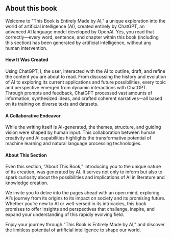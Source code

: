 ## About this book

Welcome to "This Book is Entirely Made by AI," a unique exploration into the world of artificial intelligence (AI), created entirely by ChatGPT, an advanced AI language model developed by OpenAI. Yes, you read that correctly—every word, sentence, and chapter within this book (including this section) has been generated by artificial intelligence, without any human intervention.

#### How It Was Created

Using ChatGPT, I, the user, interacted with the AI to outline, draft, and refine the content you are about to read. From discussing the history and evolution of AI to exploring its current applications and future possibilities, every topic and perspective emerged from dynamic interactions with ChatGPT. Through prompts and feedback, ChatGPT processed vast amounts of information, synthesized ideas, and crafted coherent narratives—all based on its training on diverse texts and datasets.

#### A Collaborative Endeavor

While the writing itself is AI-generated, the themes, structure, and guiding vision were shaped by human input. This collaboration between human creativity and AI capabilities highlights the transformative potential of machine learning and natural language processing technologies.

#### About This Section

Even this section, "About This Book," introducing you to the unique nature of its creation, was generated by AI. It serves not only to inform but also to spark curiosity about the possibilities and implications of AI in literature and knowledge creation.

We invite you to delve into the pages ahead with an open mind, exploring AI’s journey from its origins to its impact on society and its promising future. Whether you’re new to AI or well-versed in its intricacies, this book promises to offer insights and perspectives that challenge, inspire, and expand your understanding of this rapidly evolving field.

Enjoy your journey through "This Book is Entirely Made by AI," and discover the limitless potential of artificial intelligence to shape our world.
